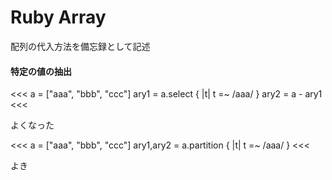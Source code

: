# Ruby Array
配列の代入方法を備忘録として記述

#### 特定の値の抽出

<<<
a = ["aaa", "bbb", "ccc"]
ary1 = a.select { |t| t =~ /aaa/ }
ary2 = a - ary1
<<<

よくなった

<<<
a = ["aaa", "bbb", "ccc"]
ary1,ary2 = a.partition { |t| t =~ /aaa/ }
<<<

よき
